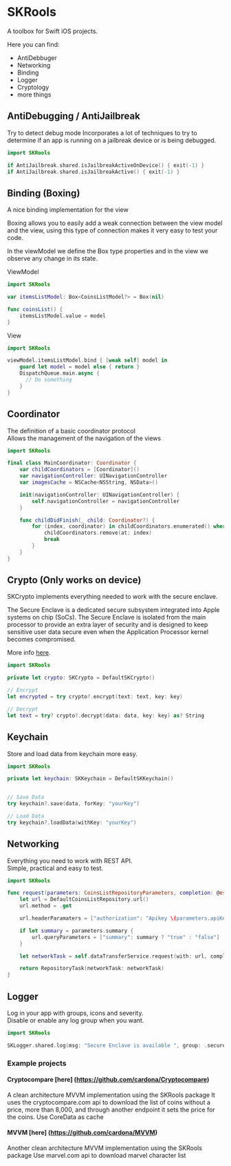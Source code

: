 # SKRools

A toolbox for Swift iOS projects.

Here you can find:
* AntiDebbuger
* Networking 
* Binding
* Logger
* Cryptology
* more things


## AntiDebugging / AntiJailbreak
Try to detect debug mode
Incorporates a lot of techniques to try to determine if an app is running on a jailbreak device or is being debugged.

```swift
import SKRools

if AntiJailbreak.shared.isJailbreakActiveOnDevice() { exit(-1) }
if AntiJailbreak.shared.isJailbreakActive() { exit(-1) }
```

## Binding (Boxing)
A nice binding implementation for the view

Boxing allows you to easily add a weak connection between the view model and the view, using this type of connection makes it very easy to test your code.

In the viewModel we define the Box type properties and in the view we observe any change in its state.


ViewModel   
```swift
import SKRools

var itemsListModel: Box<CoinsListModel?> = Box(nil)

func coinsList() {
	itemsListModel.value = model
}
```

View   
```swift
import SKRools

viewModel.itemsListModel.bind { [weak self] model in
    guard let model = model else { return }
    DispatchQueue.main.async {
      // Do something 
    }
}
```


## Coordinator
The definition of a basic coordinator protocol    
Allows the management of the navigation of the views


```swift
import SKRools

final class MainCoordinator: Coordinator {
    var childCoordinators = [Coordinator]()
    var navigationController: UINavigationController
    var imagesCache = NSCache<NSString, NSData>()

    init(navigationController: UINavigationController) {
        self.navigationController = navigationController
    }

    func childDidFinish(_ child: Coordinator?) {
        for (index, coordinator) in childCoordinators.enumerated() where coordinator === child {
            childCoordinators.remove(at: index)
            break
        }
    }
}
```


## Crypto (Only works on device)
SKCrypto implements everything needed to work with the secure enclave.

The Secure Enclave is a dedicated secure subsystem integrated into Apple systems on chip (SoCs). The Secure Enclave is isolated from the main processor to provide an extra layer of security and is designed to keep sensitive user data secure even when the Application Processor kernel becomes compromised.

More info [here](https://support.apple.com/en-gb/guide/security/sec59b0b31ff/web).

```swift
import SKRools

private let crypto: SKCrypto = DefaultSKCrypto()

// Encrypt
let encrypted = try crypto?.encrypt(text: text, key: key)

// Decrypt
let text = try? crypto?.decrypt(data: data, key: key) as? String
```


## Keychain
Store and load data from keychain more easy.   


```swift
import SKRools

private let keychain: SKKeychain = DefaultSKKeychain()


// Save Data
try keychain?.save(data, forKey: "yourKey")

// Load Data
try keychain?.loadData(withKey: "yourKey")
```



## Networking
Everything you need to work with REST API.   
Simple, practical and easy to test.    

```swift
import SKRools

func request(parameters: CoinsListRepositoryParameters, completion: @escaping (Result<CoinsListDecodable, DataTransferError>) -> Void) -> Cancellable? {
    let url = DefaultCoinsListRepository.url()
    url.method = .get

    url.headerParamaters = ["authorization": "Apikey \(parameters.apiKey)"]

    if let summary = parameters.summary {
        url.queryParameters = ["summary": summary ? "true" : "false"]
    }

    let networkTask = self.dataTransferService.request(with: url, completion: completion)

    return RepositoryTask(networkTask: networkTask)
}
```


## Logger

Log in your app with groups, icons and severity.   
Disable or enable any log group when you want.


```swift
import SKRools

SKLogger.shared.log(msg: "Secure Enclave is available ", group: .secureEnclave, severity: .info)
```


### Example projects

#### Cryptocompare [here] (https://github.com/cardona/Cryptocompare)
A clean architecture MVVM implementation using the SKRools package
It uses the cryptocompare.com api to download the list of coins without a price, more than 8,000, and through another endpoint it sets the price for the coins.
Use CoreData as cache

#### MVVM [here] (https://github.com/cardona/MVVM)
Another clean architecture MVVM implementation using the SKRools package
Use marvel.com api to download marvel character list
